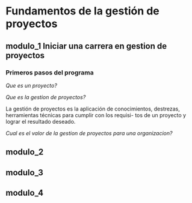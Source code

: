 # Fundamentos de la gestión de proyectos

## modulo_1 Iniciar una carrera en gestion de proyectos

### Primeros pasos del programa

*Que es un proyecto?*

*Que es la gestion de proyectos?*

La gestión de proyectos es la aplicación de conocimientos, destrezas, herramientas técnicas para cumplir con los requisi-
tos de un proyecto y lograr el resultado deseado.

*Cual es el valor de la gestion de proyectos para una organizacion?*

## modulo_2

## modulo_3

## modulo_4
